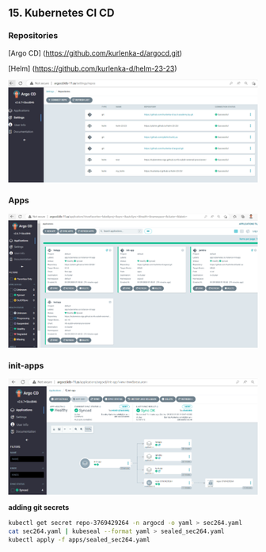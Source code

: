 ## 15. Kubernetes CI CD

### Repositories
[Argo CD] (https://github.com/kurlenka-d/argocd.git)

[Helm] (https://github.com/kurlenka-d/helm-23-23)

![Repos](repo.png)
### Apps
![App](apps.png)
### init-apps
![init-apps](init-apps.png)

<b>adding git secrets</b>
```bash
kubectl get secret repo-3769429264 -n argocd -o yaml > sec264.yaml
cat sec264.yaml | kubeseal --format yaml > sealed_sec264.yaml
kubectl apply -f apps/sealed_sec264.yaml
```